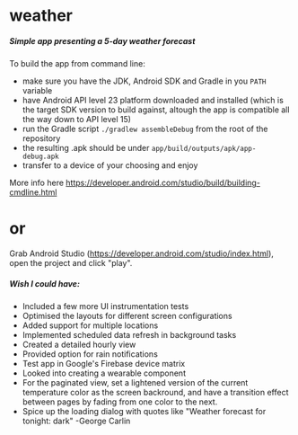 # weather
##### Simple app presenting a 5-day weather forecast

To build the app from command line:
* make sure you have the JDK, Android SDK and Gradle in you `PATH` variable
* have Android API level 23 platform downloaded and installed (which is the target SDK version to build against, altough the app is compatible all the way down to API level 15)
* run the Gradle script `./gradlew assembleDebug` from the root of the repository
* the resulting .apk should be under `app/build/outputs/apk/app-debug.apk`
* transfer to a device of your choosing and enjoy

More info here https://developer.android.com/studio/build/building-cmdline.html

# or

Grab Android Studio (https://developer.android.com/studio/index.html), open the project and click "play".

##### Wish I could have:
- Included a few more UI instrumentation tests
- Optimised the layouts for different screen configurations
- Added support for multiple locations
- Implemented scheduled data refresh in background tasks
- Created a detailed hourly view
- Provided option for rain notifications
- Test app in Google's Firebase device matrix
- Looked into creating a wearable component
- For the paginated view, set a lightened version of the current temperature color as the screen backround, and have a transition effect between pages by fading from one color to the next.
- Spice up the loading dialog with quotes like "Weather forecast for tonight: dark" -George Carlin
